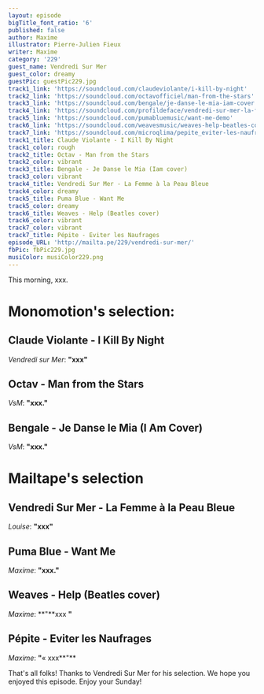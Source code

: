 ```yaml
---
layout: episode
bigTitle_font_ratio: '6'
published: false
author: Maxime
illustrator: Pierre-Julien Fieux
writer: Maxime
category: '229'
guest_name: Vendredi Sur Mer
guest_color: dreamy
guestPic: guestPic229.jpg
track1_link: 'https://soundcloud.com/claudeviolante/i-kill-by-night'
track2_link: 'https://soundcloud.com/octavofficiel/man-from-the-stars'
track3_link: 'https://soundcloud.com/bengale/je-danse-le-mia-iam-cover'
track4_link: 'https://soundcloud.com/profildeface/vendredi-sur-mer-la-femme-a-la-peau-bleue'
track5_link: 'https://soundcloud.com/pumabluemusic/want-me-demo'
track6_link: 'https://soundcloud.com/weavesmusic/weaves-help-beatles-cover'
track7_link: 'https://soundcloud.com/microqlima/pepite_eviter-les-naufrages'
track1_title: Claude Violante - I Kill By Night
track1_color: rough
track2_title: Octav - Man from the Stars
track2_color: vibrant
track3_title: Bengale - Je Danse le Mia (Iam cover)
track3_color: vibrant
track4_title: Vendredi Sur Mer - La Femme à la Peau Bleue
track4_color: dreamy
track5_title: Puma Blue - Want Me
track5_color: dreamy
track6_title: Weaves - Help (Beatles cover)
track6_color: vibrant
track7_color: vibrant
track7_title: Pépite - Eviter les Naufrages
episode_URL: 'http://mailta.pe/229/vendredi-sur-mer/'
fbPic: fbPic229.jpg
musiColor: musiColor229.png
---
```

<p id="introduction">This morning, xxx.</p>
 
# Monomotion's selection:

## Claude Violante - I Kill By Night
_Vendredi sur Mer_: **"**xxx**"**

## Octav - Man from the Stars
_VsM_: **"**xxx.**"**

## Bengale - Je Danse le Mia (I Am Cover)
_VsM_: **"**xxx.**"**

# Mailtape's selection

## Vendredi Sur Mer - La Femme à la Peau Bleue
_Louise_: **"**xxx**"**

## Puma Blue - Want Me
_Maxime_: **"**xxx.**"**

## Weaves - Help (Beatles cover)
_Maxime_: **"**xxx **"**

## Pépite - Eviter les Naufrages
_Maxime_: **"**« xxx**"**

<p id="outroduction">That's all folks! Thanks to Vendredi Sur Mer for his selection. We hope you enjoyed this episode. Enjoy your Sunday!</p>